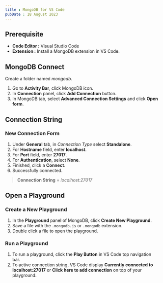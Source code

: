 ```yaml
---
title : MongoDB for VS Code
pubDate : 18 August 2023
---
```


## Prerequisite

- **Code Editor :** Visual Studio Code
- **Extension :** Install a MongoDB extension in VS Code.

## MongoDB Connect

Create a folder named *mongodb*.

1. Go to **Activity Bar**, click MongoDB icon.
2. In **Connection** panel, click **Add Connection** button.
3. In MongoDB tab, select **Advanced Connection Settings** and click **Open form**.

## Connection String

### New Connection Form

1. Under **General** tab, in *Connection Type* select **Standalone**.
2. For **Hostname** field, enter **localhost**.
3. For **Port** field, enter **27017**.
4. For **Authentication**, select **None**.
5. Finished, click a **Connect**.
6. Successfully connected.

> **Connection String** = *localhost:27017*

## Open a Playground

### Create a New Playground

1. In the **Playground** panel of MongoDB, click **Create New Playground**.
2. Save a file with the `.mongodb.js` or `.mongodb` extension.
3. Double click a file to open the playground.

### Run a Playground

1. To run a playground, click the **Play Button** in VS Code top navigation bar.
2. To active connection string, VS Code display **Currently connected to localhost:27017** or **Click here to add connection** on top of your playground.

[](#top)
